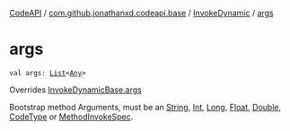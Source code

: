 [CodeAPI](../../index.md) / [com.github.jonathanxd.codeapi.base](../index.md) / [InvokeDynamic](index.md) / [args](.)

# args

`val args: `[`List`](https://kotlinlang.org/api/latest/jvm/stdlib/kotlin.collections/-list/index.html)`<`[`Any`](https://kotlinlang.org/api/latest/jvm/stdlib/kotlin/-any/index.html)`>`

Overrides [InvokeDynamicBase.args](../-invoke-dynamic-base/bootstrapArgs.md)

Bootstrap method Arguments, must be an [String](https://kotlinlang.org/api/latest/jvm/stdlib/kotlin/-string/index.html), [Int](https://kotlinlang.org/api/latest/jvm/stdlib/kotlin/-int/index.html),
[Long](https://kotlinlang.org/api/latest/jvm/stdlib/kotlin/-long/index.html), [Float](https://kotlinlang.org/api/latest/jvm/stdlib/kotlin/-float/index.html), [Double](https://kotlinlang.org/api/latest/jvm/stdlib/kotlin/-double/index.html), [CodeType](../../com.github.jonathanxd.codeapi.type/-code-type/index.md) or [MethodInvokeSpec](../../com.github.jonathanxd.codeapi.common/-method-invoke-spec/index.md).


